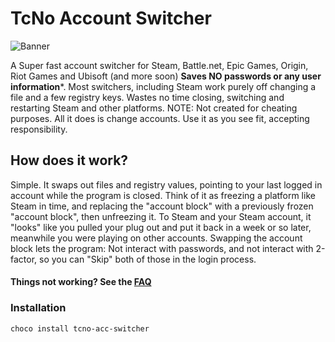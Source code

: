﻿# TcNo Account Switcher

![Banner](https://rawcdn.githack.com/TcNobo/TcNo-Acc-Switcher/7490c2de7ff1e1a524c4357e9ba4b1e701b73ed8/other/img/Banner.png)

A Super fast account switcher for Steam, Battle.net, Epic Games, Origin, Riot Games and Ubisoft (and more soon) **Saves NO passwords or any user information**\*. Most switchers, including Steam work purely off changing a file and a few registry keys. Wastes no time closing, switching and restarting Steam and other platforms.
NOTE: Not created for cheating purposes. All it does is change accounts. Use it as you see fit, accepting responsibility.

## How does it work?

Simple. It swaps out files and registry values, pointing to your last logged in account while the program is closed. Think of it as freezing a platform like Steam in time, and replacing the "account block" with a previously frozen "account block", then unfreezing it. To Steam and your Steam account, it "looks" like you pulled your plug out and put it back in a week or so later, meanwhile you were playing on other accounts. Swapping the account block lets the program: Not interact with passwords, and not interact with 2-factor, so you can "Skip" both of those in the login process.

#### Things not working? See the [FAQ](https://github.com/TcNobo/TcNo-Acc-Switcher/wiki/Frequently-Asked-Questions)

### Installation

```powershell
choco install tcno-acc-switcher
```
